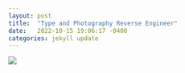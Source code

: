 ```yaml
---
layout: post
title:  "Type and Photography Reverse Engineer"
date:   2022-10-15 19:06:17 -0400
categories: jekyll update
---
```

<img src="./images/magazine.jpg">